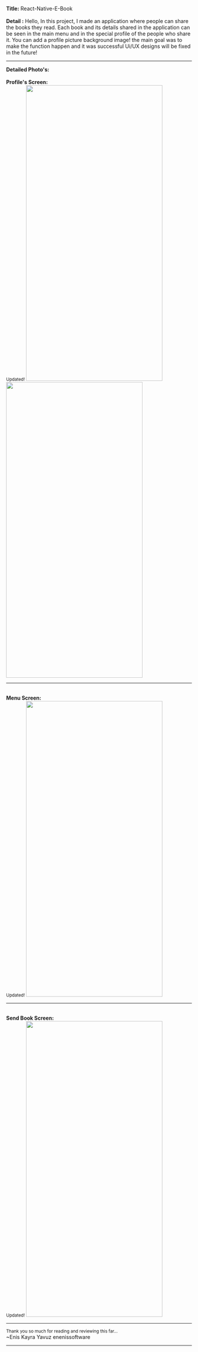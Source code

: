 <b>Title:</b> React-Native-E-Book<br>
<br>
<b>Detail :</b> Hello, In this project, I made an application where people can share the books they read. Each book and its details shared in the application can be seen in the main menu and in the special profile of the people who share it. You can add a profile picture background image! the main goal was to make the function happen and it was successful Ui/UX designs will be fixed in the future!
<hr>
<b>Detailed Photo's:</b><br>
<br><b>Profile's Screen:<br></b>
<small>Updated!</small>
<img src="https://user-images.githubusercontent.com/99321522/227909249-0ec32962-05ab-48df-9f00-644e714bae4f.png" width="370" height="800" />
<img src="https://user-images.githubusercontent.com/99321522/227909442-6396340d-5577-4f52-a5f8-235de50475b2.png" width="370" height="800" />
<br>
<hr>
<br><b>Menu Screen:<br></b>
<small>Updated!</small>
<img src="https://user-images.githubusercontent.com/99321522/227909651-eda760b9-c2ad-4d09-930f-ec44e9f6975e.png" width="370" height="800" />
<br>
<hr>
<br><b>Send Book Screen:<br></b>
<small>Updated!</small>
<img src="https://user-images.githubusercontent.com/99321522/227909824-19358702-33c3-43fe-b258-4f927458b608.png" width="370" height="800" />
<br>
<hr>
<small>Thank you so much for reading and reviewing this far...</small><br>
~Enis Kayra Yavuz
enenissoftware

<hr>

<b></b>
